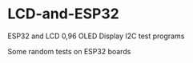 # LCD-and-ESP32
ESP32 and LCD 0,96 OLED Display I2C test programs

Some random tests on ESP32 boards
